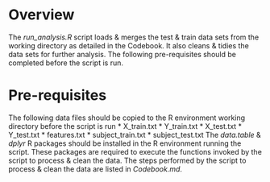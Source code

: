 # Overview
The _run_analysis.R_ script loads & merges the test & train data sets from the working directory as detailed in the Codebook. It also cleans & tidies the data sets for further analysis. The following pre-requisites should be completed before the script is run.
# Pre-requisites
The following data files should be copied to the R environment working directory before the script is run
	* X_train.txt
	* Y_train.txt
	* X_test.txt
	* Y_test.txt
	* features.txt
	* subject_train.txt
	* subject_test.txt
The _data.table_ & _dplyr_ R packages should be installed in the R environment running the script. These packages are required to execute the functions invoked by the script to process & clean the data.
The steps performed by the script to process & clean the data are listed in _Codebook.md_.

